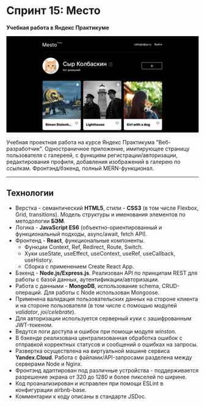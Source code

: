 # Спринт 15: Место
**Учебная работа в Яндекс Практикуме**

![Превью проекта Место](./gh_mesto.png)

Учебная проектная работа на курсе Яндекс Практикума "Веб-разработчик". Одностраничное приложение, имитирующее страницу пользователя с галереей, с функциям регистрации/авторизации, редактирования профиля, добавления изображений в галерею по ссылкам. Фронтэнд/бэкенд, полный MERN-функционал.

---
## Технологии

* Верстка - семантический **HTML5**, стили - **CSS3** (в том числе Flexbox, Grid, transitions). Модель структуры и именования элементов по методологии **БЭМ**.
* Логика - **JavaScript ES6** (объектно-ориентированный и функциональный подходы, async/await, fetch API).
* Фронтенд - **React**, функциональные компоненты.
  * Функции Context, Ref, Redirect, Route, Switch.
  * Хуки useState, useEffect, useContext, useRef, useCallback, useHistory.
  * Сборка с применением Create React App.
* Бэкенд - **Node.js/Express.js**. Реализован API по принципам REST для работы с базой данных, аутентификации/авторизации.
* Работа с данными - **MongoDB**, использование schema, CRUD-операций. Для работы с Node использован Mongoose.
* Применена валидация пользовательских данных на стороне клиента и на стороне пользователя (в том числе с помощью модулей *validator*, *joi/celebrate*).
* Для авторизации используется серверный куки с зашифрованным JWT-токеном.
* Ведутся логи доступа и ошибок при помощи модуля *winston*.
* В бэкенде реализована централизованная обработка ошибок с отправкой корректных статусов и сообщений о ошибках на запросы.
* Развертка осуществлена на виртуальной машине сервиса **Yandex.Cloud**. Работа с файлами/API-запросами разделена между серверами Node и Nginx.
* Фронтэнд адаптирован под различные устройства - поддерживается разрешение экрана от 320 до 1280 и более пикселей по ширине.
* Код проанализирован и исправлен при помощи ESLint в конфигурации airbnb-base.
* Комментарии к коду описаны в стандарте JSDoc.

